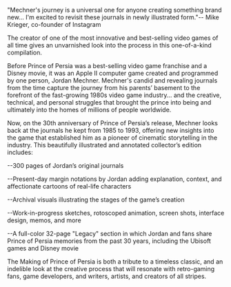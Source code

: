 "Mechner's journey is a universal one for anyone creating something brand new... I'm excited to revisit these journals in newly illustrated form."-- Mike Krieger, co-founder of Instagram

The creator of one of the most innovative and best-selling video games of all time gives an unvarnished look into the process in this one-of-a-kind compilation.

Before Prince of Persia was a best-selling video game franchise and a Disney movie, it was an Apple II computer game created and programmed by one person, Jordan Mechner. Mechner's candid and revealing journals from the time capture the journey from his parents’ basement to the forefront of the fast-growing 1980s video game industry... and the creative, technical, and personal struggles that brought the prince into being and ultimately into the homes of millions of people worldwide.

Now, on the 30th anniversary of Prince of Persia’s release, Mechner looks back at the journals he kept from 1985 to 1993, offering new insights into the game that established him as a pioneer of cinematic storytelling in the industry. This beautifully illustrated and annotated collector’s edition includes:

--300 pages of Jordan’s original journals

--Present-day margin notations by Jordan adding explanation, context, and affectionate cartoons of real-life characters

--Archival visuals illustrating the stages of the game’s creation

--Work-in-progress sketches, rotoscoped animation, screen shots, interface design, memos, and more

--A full-color 32-page "Legacy" section in which Jordan and fans share Prince of Persia memories from the past 30 years, including the Ubisoft games and Disney movie

The Making of Prince of Persia is both a tribute to a timeless classic, and an indelible look at the creative process that will resonate with retro-gaming fans, game developers, and writers, artists, and creators of all stripes.
